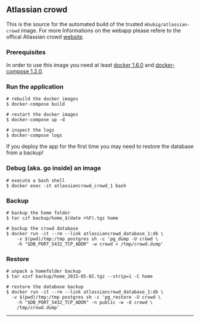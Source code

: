 ## Atlassian crowd

This is the source for the automated build of the trusted `mhubig/atlassian-crowd`
image. For more Informations on the webapp please refere to the offical Atlassian crowd
[website][1].

### Prerequisites

In order to use this image you need at least [docker 1.6.0][2] and [docker-compose 1.2.0][3].

### Run the application

    # rebuild the docker images
    $ docker-compose build

    # restart the docker images
    $ docker-compose up -d

    # inspect the logs
    $ docker-compose logs

If you deploy the app for the first time you may need to restore the database from a backup!

### Debug (aka. go inside) an image

    # execute a bash shell
    $ docker exec -it atlassiancrowd_crowd_1 bash

### Backup

    # backup the home folder
    $ tar czf backup/home_$(date +%F).tgz home

    # backup the crowd database
    $ docker run -it --rm --link atlassiancrowd_database_1:db \
        -v $(pwd)/tmp:/tmp postgres sh -c 'pg_dump -U crowd \
        -h "$DB_PORT_5432_TCP_ADDR" -w crowd > /tmp/crowd.dump'

### Restore

    # unpack a homefolder backup
    $ tar xzvf backup/home_2015-05-02.tgz --strip=1 -C home

    # restore the database backup
    $ docker run -it --rm --link atlassiancrowd_database_1:db \
      -v $(pwd)/tmp:/tmp postgres sh -c 'pg_restore -U crowd \
        -h "$DB_PORT_5432_TCP_ADDR" -n public -w -d crowd \
        /tmp/crowd.dump'

---
[1]: https://www.atlassian.com/software/crowd
[2]: https://docs.docker.com/installation
[3]: https://docs.docker.com/compose
